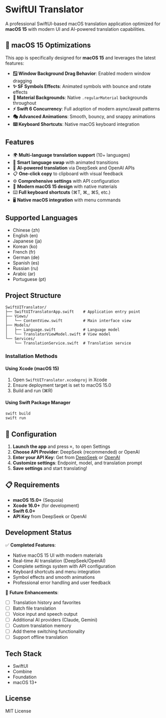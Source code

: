 # SwiftUI Translator

A professional SwiftUI-based macOS translation application optimized for **macOS 15** with modern UI and AI-powered translation capabilities.

## 🎯 macOS 15 Optimizations

This app is specifically designed for **macOS 15** and leverages the latest features:

- **🪟 Window Background Drag Behavior**: Enabled modern window dragging
- **✨ SF Symbols Effects**: Animated symbols with bounce and rotate effects
- **🎨 Material Backgrounds**: Native `.regularMaterial` backgrounds throughout
- **⚡ Swift 6 Concurrency**: Full adoption of modern async/await patterns
- **🎭 Advanced Animations**: Smooth, bouncy, and snappy animations
- **⌨️ Keyboard Shortcuts**: Native macOS keyboard integration

## Features

- 🌍 **Multi-language translation support** (10+ languages)
- 🔄 **Smart language swap** with animated transitions
- 🤖 **AI-powered translation** via DeepSeek and OpenAI APIs
- 📋 **One-click copy** to clipboard with visual feedback
- ⚙️ **Comprehensive settings** with API configuration
- 🎨 **Modern macOS 15 design** with native materials
- ⌨️ **Full keyboard shortcuts** (⌘T, ⌘,, ⌘S, etc.)
- 🖥️ **Native macOS integration** with menu commands

## Supported Languages

- Chinese (zh)
- English (en)
- Japanese (ja)
- Korean (ko)
- French (fr)
- German (de)
- Spanish (es)
- Russian (ru)
- Arabic (ar)
- Portuguese (pt)

## Project Structure

```
SwiftUITranslator/
├── SwiftUITranslatorApp.swift    # Application entry point
├── Views/
│   └── ContentView.swift         # Main interface view
├── Models/
│   ├── Language.swift            # Language model
│   └── TranslatorViewModel.swift # View model
└── Services/
    └── TranslationService.swift  # Translation service
```

### Installation Methods

#### Using Xcode (macOS 15)
1. Open `SwiftUITranslator.xcodeproj` in Xcode
2. Ensure deployment target is set to macOS 15.0
3. Build and run (⌘R)

#### Using Swift Package Manager
```bash
swift build
swift run
```

## 🔧 Configuration

1. **Launch the app** and press `⌘,` to open Settings
2. **Choose API Provider**: DeepSeek (recommended) or OpenAI
3. **Enter your API Key**: Get from [DeepSeek](https://platform.deepseek.com/) or [OpenAI](https://platform.openai.com/)
4. **Customize settings**: Endpoint, model, and translation prompt
5. **Save settings** and start translating!

## 📋 Requirements

- **macOS 15.0+** (Sequoia)
- **Xcode 16.0+** (for development)
- **Swift 6.0+**
- **API Key** from DeepSeek or OpenAI

## Development Status

✅ **Completed Features**:
- Native macOS 15 UI with modern materials
- Real-time AI translation (DeepSeek/OpenAI)
- Complete settings system with API configuration  
- Keyboard shortcuts and menu integration
- Symbol effects and smooth animations
- Professional error handling and user feedback

🚀 **Future Enhancements**:
- [ ] Translation history and favorites
- [ ] Batch file translation
- [ ] Voice input and speech output  
- [ ] Additional AI providers (Claude, Gemini)
- [ ] Custom translation memory
- [ ] Add theme switching functionality
- [ ] Support offline translation

## Tech Stack

- SwiftUI
- Combine
- Foundation
- macOS 13+

## License

MIT License